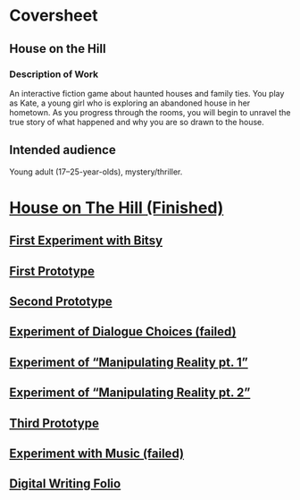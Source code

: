# Coversheet
## House on the Hill
### Description of Work 
An interactive fiction game about haunted houses and family ties. You play as Kate, a young girl who is exploring an abandoned house in her hometown. As you progress through the rooms, you will begin to unravel the true story of what happened and why you are so drawn to the house. 
## Intended audience 
Young adult (17–25-year-olds), mystery/thriller.

# <a href="https://larajscuri.github.io/house-on-the-hill/">House on The Hill (Finished)

## <a href="https://larajscuri.github.io/bitsy-experiment/">First Experiment with Bitsy</a>
## <a href="https://larajscuri.github.io/experiments/">First Prototype</a> 
## <a href="https://larajscuri.github.io/second-prototype/">Second Prototype</a>
## <a href="https://larajscuri.github.io/dialogue-choices/">Experiment of Dialogue Choices (failed)</a>  
## <a href="https://larajscuri.github.io/experiment-success-2/">Experiment of “Manipulating Reality pt. 1”</a>
## <a href="https://larajscuri.github.io/experiment-success-3/">Experiment of “Manipulating Reality pt. 2”</a> 
## <a href="https://larajscuri.github.io/third-prototype/">Third Prototype</a> 
## <a href="https://larajscuri.github.io/music-prototype/">Experiment with Music (failed)</a> 
## <a href="https://github.com/larajscuri/digitalwritingrep/blob/main/digital%20writing%20folio.md">Digital Writing Folio</a> 
